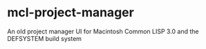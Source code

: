 mcl-project-manager
===================

An old project manager UI for Macintosh Common LISP 3.0 and the DEFSYSTEM build system
